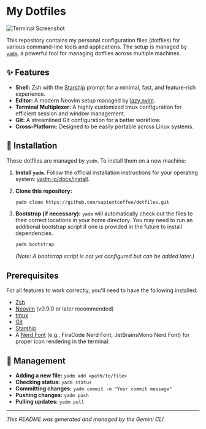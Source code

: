 # My Dotfiles

![Terminal Screenshot](https://via.placeholder.com/800x400.png?text=My+Awesome+Terminal)

This repository contains my personal configuration files (dotfiles) for various command-line tools and applications. The setup is managed by [`yadm`](https://yadm.io/), a powerful tool for managing dotfiles across multiple machines.

## ✨ Features

*   **Shell:** Zsh with the [Starship](https://starship.rs/) prompt for a minimal, fast, and feature-rich experience.
*   **Editor:** A modern Neovim setup managed by [lazy.nvim](https://github.com/folke/lazy.nvim).
*   **Terminal Multiplexer:** A highly customized tmux configuration for efficient session and window management.
*   **Git:** A streamlined Git configuration for a better workflow.
*   **Cross-Platform:** Designed to be easily portable across Linux systems.

## 🚀 Installation

These dotfiles are managed by `yadm`. To install them on a new machine:

1.  **Install `yadm`**. Follow the official installation instructions for your operating system: [yadm.io/docs/install](https://yadm.io/docs/install).

2.  **Clone this repository:**
    ```bash
    yadm clone https://github.com/sapientcoffee/dotfiles.git
    ```

3.  **Bootstrap (if necessary):** `yadm` will automatically check out the files to their correct locations in your home directory. You may need to run an additional bootstrap script if one is provided in the future to install dependencies.

    ```bash
    yadm bootstrap
    ```
    *(Note: A bootstrap script is not yet configured but can be added later.)*

## Prerequisites

For all features to work correctly, you'll need to have the following installed:

*   [Zsh](https://www.zsh.org/)
*   [Neovim](https://neovim.io/) (v0.9.0 or later recommended)
*   [tmux](https://github.com/tmux/tmux/wiki)
*   [Git](https://git-scm.com/)
*   [Starship](https://starship.rs/)
*   A [Nerd Font](https://www.nerdfonts.com/) (e.g., FiraCode Nerd Font, JetBrainsMono Nerd Font) for proper icon rendering in the terminal.

## 🔧 Management

*   **Adding a new file:** `yadm add <path/to/file>`
*   **Checking status:** `yadm status`
*   **Committing changes:** `yadm commit -m "Your commit message"`
*   **Pushing changes:** `yadm push`
*   **Pulling updates:** `yadm pull`

---
*This README was generated and managed by the Gemini CLI.*